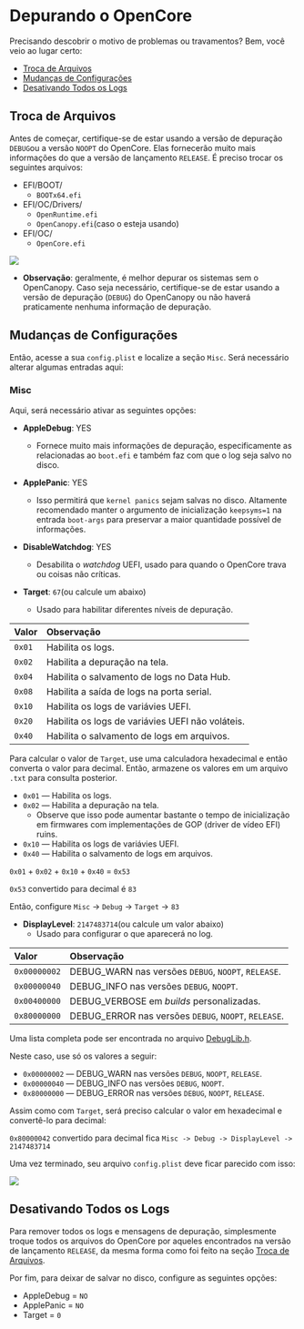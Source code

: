 # Depurando o OpenCore

Precisando descobrir o motivo de problemas ou travamentos? Bem, você veio ao lugar certo:

* [Troca de Arquivos](#file-swaps)
* [Mudanças de Configurações](#config-changes)
* [Desativando Todos os Logs](#disabling-all-logging)

## Troca de Arquivos

Antes de começar, certifique-se de estar usando a versão de depuração `DEBUG`ou a versão `NOOPT` do OpenCore. Elas fornecerão muito mais informações do que a versão de lançamento `RELEASE`. É preciso trocar os seguintes arquivos:

* EFI/BOOT/
  * `BOOTx64.efi`
* EFI/OC/Drivers/
  * `OpenRuntime.efi`
  * `OpenCanopy.efi`(caso o esteja usando)
* EFI/OC/
  * `OpenCore.efi`

![](../images/troubleshooting/debug-md/replace.png)

* **Observação**: geralmente, é melhor depurar os sistemas sem o OpenCanopy. Caso seja necessário, certifique-se de estar usando a versão de depuração (`DEBUG`) do OpenCanopy ou não haverá praticamente nenhuma informação de depuração.

## Mudanças de Configurações

Então, acesse a sua `config.plist` e localize a seção `Misc`. Será necessário alterar algumas entradas aqui:

### Misc

Aqui, será necessário ativar as seguintes opções:

* **AppleDebug**: YES
  * Fornece muito mais informações de depuração, especificamente as relacionadas ao `boot.efi` e também faz com que o log seja salvo no disco.

* **ApplePanic**: YES
  * Isso permitirá que `kernel panics` sejam salvas no disco. Altamente recomendado manter o argumento de inicialização `keepsyms=1` na entrada `boot-args` para preservar a maior quantidade possível de informações.

* **DisableWatchdog**: YES
  * Desabilita o *watchdog* UEFI, usado para quando o OpenCore trava ou coisas não críticas.

* **Target**: `67`(ou calcule um abaixo)
  * Usado para habilitar diferentes níveis de depuração.

| Valor | Observação |
| :--- | :--- |
| `0x01` | Habilita os logs. |
| `0x02` | Habilita a depuração na tela. |
| `0x04` | Habilita o salvamento de logs no Data Hub. |
| `0x08` | Habilita a saída de logs na porta serial. |
| `0x10` | Habilita os logs de variávies UEFI. |
| `0x20` | Habilita os logs de variávies UEFI não voláteis. |
| `0x40` | Habilita o salvamento de logs em arquivos. |

Para calcular o valor de `Target`, use uma calculadora hexadecimal e então converta o valor para decimal. Então, armazene os valores em um arquivo `.txt` para consulta posterior.

* `0x01` — Habilita os logs.
* `0x02` — Habilita a depuração na tela.
  * Observe que isso pode aumentar bastante o tempo de inicialização em firmwares com implementações de GOP (driver de vídeo EFI) ruins.
* `0x10` — Habilita os logs de variávies UEFI.
* `0x40` — Habilita o salvamento de logs em arquivos.

`0x01` + `0x02` + `0x10` + `0x40` = `0x53`

`0x53` convertido para decimal é `83`

Então, configure `Misc` -> `Debug` -> `Target` -> `83`

* **DisplayLevel**: `2147483714`(ou calcule um valor abaixo)
  * Usado para configurar o que aparecerá no log.

| Valor | Observação |
| :--- | :--- |
| `0x00000002` | DEBUG_WARN nas versões `DEBUG`, `NOOPT`, `RELEASE`. |
| `0x00000040` | DEBUG_INFO nas versões `DEBUG`, `NOOPT`. |
| `0x00400000` | DEBUG_VERBOSE em *builds* personalizadas. |
| `0x80000000` | DEBUG_ERROR nas versões `DEBUG`, `NOOPT`, `RELEASE`. |

Uma lista completa pode ser encontrada no arquivo [DebugLib.h](https://github.com/tianocore/edk2/blob/UDK2018/MdePkg/Include/Library/DebugLib.h).

Neste caso, use só os valores a seguir:

* `0x00000002` — DEBUG_WARN nas versões `DEBUG`, `NOOPT`, `RELEASE`.
* `0x00000040` — DEBUG_INFO nas versões `DEBUG`, `NOOPT`.
* `0x80000000` — DEBUG_ERROR nas versões `DEBUG`, `NOOPT`, `RELEASE`.

Assim como com `Target`, será preciso calcular o valor em hexadecimal e convertê-lo para decimal:

`0x80000042` convertido para decimal fica `Misc -> Debug -> DisplayLevel -> 2147483714`

Uma vez terminado, seu arquivo `config.plist` deve ficar parecido com isso:

![](../images/troubleshooting/debug-md/debug.png)

## Desativando Todos os Logs

Para remover todos os logs e mensagens de depuração, simplesmente troque todos os arquivos do OpenCore por aqueles encontrados na versão de lançamento `RELEASE`, da mesma forma como foi feito na seção [Troca de Arquivos](#file-swap).

Por fim, para deixar de salvar no disco, configure as seguintes opções:

* AppleDebug = `NO`
* ApplePanic = `NO`
* Target = `0`
